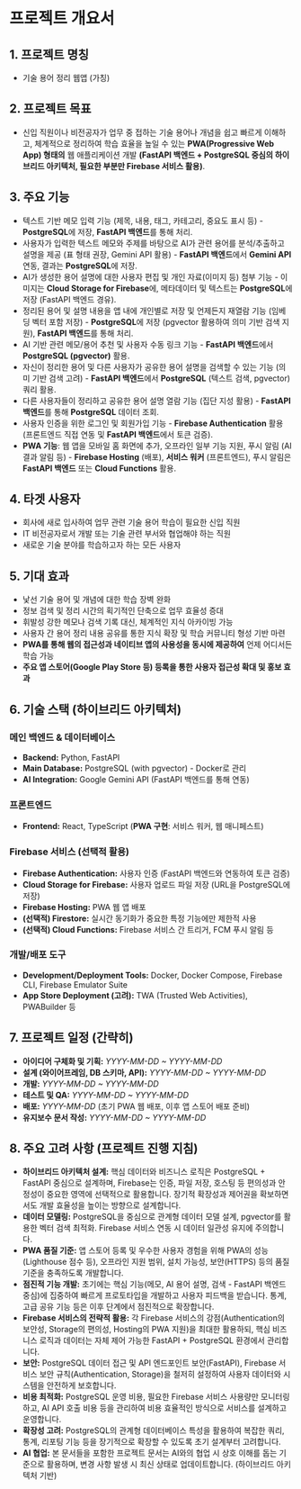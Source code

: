# 프로젝트 개요서

## 1. 프로젝트 명칭

-   기술 용어 정리 웹앱 (가칭)

## 2. 프로젝트 목표

-   신입 직원이나 비전공자가 업무 중 접하는 기술 용어나 개념을 쉽고 빠르게 이해하고, 체계적으로 정리하여 학습 효율을 높일 수 있는 **PWA(Progressive Web App) 형태의** 웹 애플리케이션 개발 **(FastAPI 백엔드 + PostgreSQL 중심의 하이브리드 아키텍처, 필요한 부분만 Firebase 서비스 활용)**.

## 3. 주요 기능

-   텍스트 기반 메모 입력 기능 (제목, 내용, 태그, 카테고리, 중요도 표시 등) - **PostgreSQL**에 저장, **FastAPI 백엔드**를 통해 처리.
-   사용자가 입력한 텍스트 메모와 주제를 바탕으로 AI가 관련 용어를 분석/추출하고 설명을 제공 (표 형태 권장, Gemini API 활용) - **FastAPI 백엔드**에서 **Gemini API** 연동, 결과는 **PostgreSQL**에 저장.
-   AI가 생성한 용어 설명에 대한 사용자 편집 및 개인 자료(이미지 등) 첨부 기능 - 이미지는 **Cloud Storage for Firebase**에, 메타데이터 및 텍스트는 **PostgreSQL**에 저장 (FastAPI 백엔드 경유).
-   정리된 용어 및 설명 내용을 앱 내에 개인별로 저장 및 언제든지 재열람 기능 (임베딩 벡터 포함 저장) - **PostgreSQL**에 저장 (pgvector 활용하여 의미 기반 검색 지원), **FastAPI 백엔드**를 통해 처리.
-   AI 기반 관련 메모/용어 추천 및 사용자 수동 링크 기능 - **FastAPI 백엔드**에서 **PostgreSQL (pgvector)** 활용.
-   자신이 정리한 용어 및 다른 사용자가 공유한 용어 설명을 검색할 수 있는 기능 (의미 기반 검색 고려) - **FastAPI 백엔드**에서 **PostgreSQL** (텍스트 검색, pgvector) 쿼리 활용.
-   다른 사용자들이 정리하고 공유한 용어 설명 열람 기능 (집단 지성 활용) - **FastAPI 백엔드**를 통해 **PostgreSQL** 데이터 조회.
-   사용자 인증을 위한 로그인 및 회원가입 기능 - **Firebase Authentication** 활용 (프론트엔드 직접 연동 및 **FastAPI 백엔드**에서 토큰 검증).
-   **PWA 기능**: 웹 앱을 모바일 홈 화면에 추가, 오프라인 일부 기능 지원, 푸시 알림 (AI 결과 알림 등) - **Firebase Hosting** (배포), **서비스 워커** (프론트엔드), 푸시 알림은 **FastAPI 백엔드** 또는 **Cloud Functions** 활용.

## 4. 타겟 사용자

-   회사에 새로 입사하여 업무 관련 기술 용어 학습이 필요한 신입 직원
-   IT 비전공자로서 개발 또는 기술 관련 부서와 협업해야 하는 직원
-   새로운 기술 분야를 학습하고자 하는 모든 사용자

## 5. 기대 효과

-   낯선 기술 용어 및 개념에 대한 학습 장벽 완화
-   정보 검색 및 정리 시간의 획기적인 단축으로 업무 효율성 증대
-   휘발성 강한 메모나 검색 기록 대신, 체계적인 지식 아카이빙 가능
-   사용자 간 용어 정리 내용 공유를 통한 지식 확장 및 학습 커뮤니티 형성 기반 마련
-   **PWA를 통해 웹의 접근성과 네이티브 앱의 사용성을 동시에 제공하여** 언제 어디서든 학습 가능
-   **주요 앱 스토어(Google Play Store 등) 등록을 통한 사용자 접근성 확대 및 홍보 효과**

## 6. 기술 스택 (하이브리드 아키텍처)

### 메인 백엔드 & 데이터베이스
-   **Backend:** Python, FastAPI
-   **Main Database:** PostgreSQL (with pgvector) - Docker로 관리
-   **AI Integration:** Google Gemini API (FastAPI 백엔드를 통해 연동)

### 프론트엔드
-   **Frontend:** React, TypeScript (**PWA 구현**: 서비스 워커, 웹 매니페스트)

### Firebase 서비스 (선택적 활용)
-   **Firebase Authentication:** 사용자 인증 (FastAPI 백엔드와 연동하여 토큰 검증)
-   **Cloud Storage for Firebase:** 사용자 업로드 파일 저장 (URL을 PostgreSQL에 저장)
-   **Firebase Hosting:** PWA 웹 앱 배포
-   **(선택적) Firestore:** 실시간 동기화가 중요한 특정 기능에만 제한적 사용
-   **(선택적) Cloud Functions:** Firebase 서비스 간 트리거, FCM 푸시 알림 등

### 개발/배포 도구
-   **Development/Deployment Tools:** Docker, Docker Compose, Firebase CLI, Firebase Emulator Suite
-   **App Store Deployment (고려):** TWA (Trusted Web Activities), PWABuilder 등

## 7. 프로젝트 일정 (간략히)

-   **아이디어 구체화 및 기획:** *YYYY-MM-DD ~ YYYY-MM-DD*
-   **설계 (와이어프레임, DB 스키마, API):** *YYYY-MM-DD ~ YYYY-MM-DD*
-   **개발:** *YYYY-MM-DD ~ YYYY-MM-DD*
-   **테스트 및 QA:** *YYYY-MM-DD ~ YYYY-MM-DD*
-   **배포:** *YYYY-MM-DD* (초기 PWA 웹 배포, 이후 앱 스토어 배포 준비)
-   **유지보수 문서 작성:** *YYYY-MM-DD ~ YYYY-MM-DD*

## 8. 주요 고려 사항 (프로젝트 진행 지침)

-   **하이브리드 아키텍처 설계:** 핵심 데이터와 비즈니스 로직은 PostgreSQL + FastAPI 중심으로 설계하며, Firebase는 인증, 파일 저장, 호스팅 등 편의성과 안정성이 중요한 영역에 선택적으로 활용합니다. 장기적 확장성과 제어권을 확보하면서도 개발 효율성을 높이는 방향으로 설계합니다.
-   **데이터 모델링:** PostgreSQL을 중심으로 관계형 데이터 모델 설계, pgvector를 활용한 벡터 검색 최적화. Firebase 서비스 연동 시 데이터 일관성 유지에 주의합니다.
-   **PWA 품질 기준:** 앱 스토어 등록 및 우수한 사용자 경험을 위해 PWA의 성능(Lighthouse 점수 등), 오프라인 지원 범위, 설치 가능성, 보안(HTTPS) 등의 품질 기준을 충족하도록 개발합니다.
-   **점진적 기능 개발:** 초기에는 핵심 기능(메모, AI 용어 설명, 검색 - FastAPI 백엔드 중심)에 집중하여 빠르게 프로토타입을 개발하고 사용자 피드백을 받습니다. 통계, 고급 공유 기능 등은 이후 단계에서 점진적으로 확장합니다.
-   **Firebase 서비스의 전략적 활용:** 각 Firebase 서비스의 강점(Authentication의 보안성, Storage의 편의성, Hosting의 PWA 지원)을 최대한 활용하되, 핵심 비즈니스 로직과 데이터는 자체 제어 가능한 FastAPI + PostgreSQL 환경에서 관리합니다.
-   **보안:** PostgreSQL 데이터 접근 및 API 엔드포인트 보안(FastAPI), Firebase 서비스 보안 규칙(Authentication, Storage)을 철저히 설정하여 사용자 데이터와 시스템을 안전하게 보호합니다.
-   **비용 최적화:** PostgreSQL 운영 비용, 필요한 Firebase 서비스 사용량만 모니터링하고, AI API 호출 비용 등을 관리하여 비용 효율적인 방식으로 서비스를 설계하고 운영합니다.
-   **확장성 고려:** PostgreSQL의 관계형 데이터베이스 특성을 활용하여 복잡한 쿼리, 통계, 리포팅 기능 등을 장기적으로 확장할 수 있도록 초기 설계부터 고려합니다.
-   **AI 협업:** 본 문서들을 포함한 프로젝트 문서는 AI와의 협업 시 상호 이해를 돕는 기준으로 활용하며, 변경 사항 발생 시 최신 상태로 업데이트합니다. (하이브리드 아키텍처 기반) 